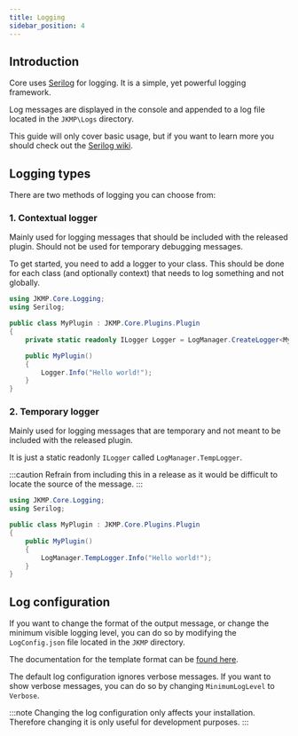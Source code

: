 ```yaml
---
title: Logging
sidebar_position: 4
---
```


## Introduction
Core uses [Serilog](https://serilog.net) for logging. It is a simple, yet powerful logging framework.

Log messages are displayed in the console and appended to a log file located in the ```JKMP\Logs``` directory.

This guide will only cover basic usage, but if you want to learn more you should check out the [Serilog wiki](https://github.com/serilog/serilog/wiki).

## Logging types
There are two methods of logging you can choose from:

### 1. Contextual logger
Mainly used for logging messages that should be included with the released plugin. Should not be used for temporary debugging messages.

To get started, you need to add a logger to your class. This should be done for each class (and optionally context) that needs to log something and not globally.

```csharp title=MyPlugin.cs
using JKMP.Core.Logging;
using Serilog;

public class MyPlugin : JKMP.Core.Plugins.Plugin
{
    private static readonly ILogger Logger = LogManager.CreateLogger<MyPlugin>();

    public MyPlugin()
    {
        Logger.Info("Hello world!");
    }
}
```

### 2. Temporary logger
Mainly used for logging messages that are temporary and not meant to be included with the released plugin.

It is just a static readonly ```ILogger``` called ```LogManager.TempLogger```.

:::caution
Refrain from including this in a release as it would be difficult to locate the source of the message.
:::

```csharp title=MyPlugin.cs
using JKMP.Core.Logging;
using Serilog;

public class MyPlugin : JKMP.Core.Plugins.Plugin
{
    public MyPlugin()
    {
        LogManager.TempLogger.Info("Hello world!");
    }
}
```

## Log configuration
If you want to change the format of the output message, or change the minimum visible logging level, you can do so by modifying the ```LogConfig.json``` file located in the ```JKMP``` directory.

The documentation for the template format can be [found here](https://github.com/serilog/serilog/wiki/Formatting-Output).

The default log configuration ignores verbose messages. If you want to show verbose messages, you can do so by changing ```MinimumLogLevel``` to ```Verbose```.

:::note
Changing the log configuration only affects your installation. Therefore changing it is only useful for development purposes.
:::
